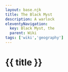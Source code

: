 ```yaml
---
layout: base.njk
title: The Black Myst
description: A warlock
eleventyNavigation:
  key: Black Myst, the
  parent: Wiki
tags: ['wiki','geography']    
---
```


# {{ title }}
